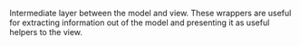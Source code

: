 Intermediate layer between the model and view. These wrappers are useful for extracting information out of the model and presenting it as useful helpers to the view.